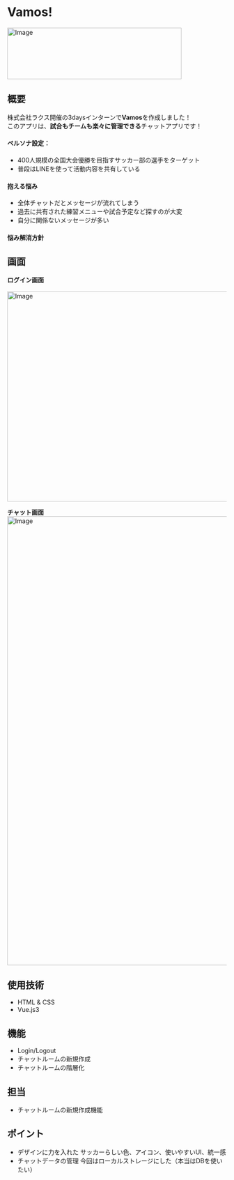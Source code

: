 # Vamos!

<img width="400" height="118" alt="Image" src="https://github.com/user-attachments/assets/d3f35aa4-e851-43d3-982a-88ed3b75311a" />

## 概要
株式会社ラクス開催の3daysインターンで**Vamos**を作成しました！<br>
このアプリは、**試合もチームも楽々に管理できる**チャットアプリです！

#### ペルソナ設定：
- 400人規模の全国大会優勝を目指すサッカー部の選手をターゲット
- 普段はLINEを使って活動内容を共有している
#### 抱える悩み
- 全体チャットだとメッセージが流れてしまう
- 過去に共有された練習メニューや試合予定など探すのが大変
- 自分に関係ないメッセージが多い

#### 悩み解消方針


## 画面

**ログイン画面**  
<br>
<img width="700" height="482" alt="Image" src="https://github.com/user-attachments/assets/cd5a6cb6-b6b6-4818-83fa-5aa983f42441" />

**チャット画面**
<br>
<img width="1910" height="1030" alt="Image" src="https://github.com/user-attachments/assets/5ec2eb7d-63b8-440a-8d87-3371a6d91bab" />

## 使用技術
- HTML & CSS
- Vue.js3

## 機能
- Login/Logout
- チャットルームの新規作成
- チャットルームの階層化

## 担当
- チャットルームの新規作成機能

## ポイント
- デザインに力を入れた
  サッカーらしい色、アイコン、使いやすいUI、統一感
- チャットデータの管理
  今回はローカルストレージにした（本当はDBを使いたい）
